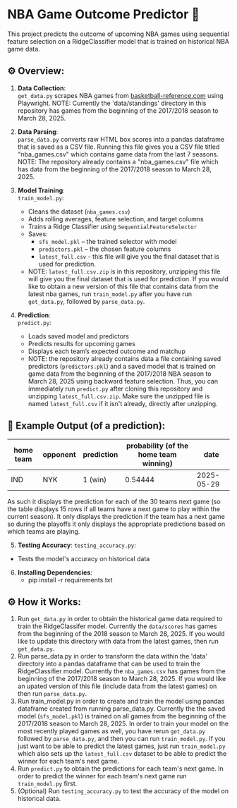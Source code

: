 # NBA Game Outcome Predictor 🏀

This project predicts the outcome of upcoming NBA games using sequential feature selection on a RidgeClassifier model that is trained on historical NBA game data.


## ⚙️ Overview:

1. **Data Collection**:  
   `get_data.py` scrapes NBA games from [basketball-reference.com](https://www.basketball-reference.com) using Playwright. NOTE: Currently the 'data/standings' directory in this repository has games from the beginning of the 2017/2018 season to March 28, 2025.

2. **Data Parsing**:  
   `parse_data.py` converts raw HTML box scores into a pandas dataframe that is saved as a CSV file. Running this file gives you a CSV file titled "nba_games.csv" which contains game data from the last 7 seasons. NOTE: The repository already contains a "nba_games.csv" file which has data from the beginning of the 2017/2018 season to March 28, 2025.

3. **Model Training**:  
   `train_model.py`:
   - Cleans the dataset (`nba_games.csv`)
   - Adds rolling averages, feature selection, and target columns
   - Trains a Ridge Classifier using `SequentialFeatureSelector`
   - Saves:
     - `sfs_model.pkl` – the trained selector with model
     - `predictors.pkl` – the chosen feature columns
     - `latest_full.csv` - this file will give you the final dataset that is used for prediction.
   - NOTE: `latest_full.csv.zip` is in this repository, unzipping this file will give you the final dataset that is used for prediction. If you would like to obtain a new version of this file that contains data from the latest nba games, run `train_model.py` after you have run `get_data.py`, followed by `parse_data.py`.

4. **Prediction**:  
   `predict.py`:
   - Loads saved model and predictors
   - Predicts results for upcoming games
   - Displays each team’s expected outcome and matchup
   - NOTE: the repository already contains data a file containing saved predictors (`predictors.pkl`) and a saved model that is trained on game data from the beginning of the 2017/2018 NBA season to March 28, 2025 using backward feature selection. Thus, you can immediately run `predict.py` after cloning this repository and unzipping `latest_full.csv.zip`. Make sure the unzipped file is named `latest_full.csv` if it isn't already, directly after unzipping. 

## 🧪 Example Output (of a prediction):

| home team | opponent | prediction | probability (of the home team winning) | date       |
|------|----------|------------|----------------------|------------|
| IND  | NYK      | 1 (win)    |   0.54444                   |2025-05-29 |

As such it displays the prediction for each of the 30 teams next game (so the table displays 15 rows if all teams have a next game to play within the current season). It only displays the prediction if the team has a next game so during the playoffs it only displays the appropriate predictions based on which teams are playing.

5. **Testing Accuracy**:
   `testing_accuracy.py`:
  - Tests the model's accuracy on historical data 

6. **Installing Dependencies**:
   - pip install -r requirements.txt
  

## ⚙️ How it Works:
1. Run `get_data.py` in order to obtain the historical game data required to train the RidgeClassifer model. Currently the `data/scores` has games from the beginning of the 2018 season to March 28, 2025. If you would like to update this directory with data from the latest games, then run `get_data.py`. 
2. Run parse_data.py in order to transform the data within the 'data' directory into a pandas dataframe that can be used to train the RidgeClassifier model. Currently the `nba_games.csv` has games from the beginning of the 2017/2018 season to March 28, 2025. If you would like an upated version of this file (include data from the latest games) on then run `parse_data.py`.
3. Run train_model.py in order to create and train the model using pandas dataframe created from running parse_data.py. Currently the the saved model (`sfs_model.pkl`) is trained on all games from the beginning of the 2017/2018 season to March 28, 2025. In order to train your model on the most recently played games as well, you have rerun `get_data.py` followed by `parse_data.py`, and then you can run `train_model.py`. If you just want to be able to predict the latest games, just run `train_model.py` which also sets up the `latest_full.csv` dataset to be able to predict the winner for each team's next game.
4. Run `predict.py` to obtain the predictions for each team's next game. In order to predict the winner for each team's next game run `train_model.py` first. 
5. (Optional) Run `testing_accuracy.py` to test the accuracy of the model on historical data.
